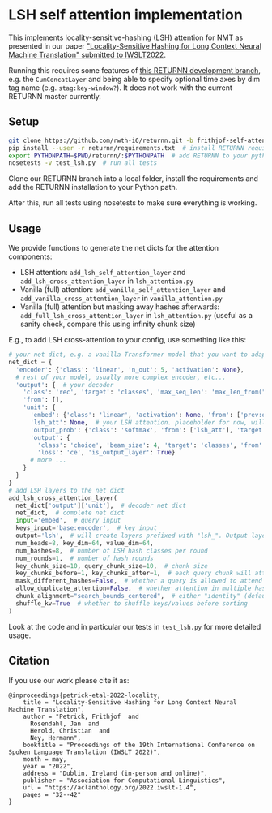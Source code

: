 # LSH self attention implementation

This implements locality-sensitive-hashing (LSH) attention for NMT
as presented in our paper ["Locality-Sensitive Hashing for Long Context Neural Machine Translation" submitted to IWSLT2022](https://aclanthology.org/2022.iwslt-1.4/).

Running this requires some features of [this RETURNN development branch](https://github.com/rwth-i6/returnn/tree/frithjof-self-attention),
e.g. the `CumConcatLayer` and being able to specify optional time axes by dim tag name (e.g. `stag:key-window?`).
It does not work with the current RETURNN master currently.

## Setup

```bash
git clone https://github.com/rwth-i6/returnn.git -b frithjof-self-attention
pip install --user -r returnn/requirements.txt  # install RETURNN requirements
export PYTHONPATH=$PWD/returnn/:$PYTHONPATH  # add RETURNN to your pythonpath
nosetests -v test_lsh.py  # run all tests
```

Clone our RETURNN branch into a local folder,
install the requirements and add the RETURNN installation to your Python path.

After this, run all tests using nosetests to make sure everything is working.

## Usage

We provide functions to generate the net dicts for the attention components:

 - LSH attention: `add_lsh_self_attention_layer` and `add_lsh_cross_attention_layer` in `lsh_attention.py`
 - Vanilla (full) attention: `add_vanilla_self_attention_layer` and `add_vanilla_cross_attention_layer` in `vanilla_attention.py`
 - Vanilla (full) attention but masking away hashes afterwards: `add_full_lsh_cross_attention_layer` in `lsh_attention.py` (useful as a sanity check, compare this using infinity chunk size)

E.g., to add LSH cross-attention to your config, use something like this:

```python
# your net dict, e.g. a vanilla Transformer model that you want to adapt.
net_dict = {
  'encoder': {'class': 'linear', 'n_out': 5, 'activation': None},
  # rest of your model, usually more complex encoder, etc...
  'output': {  # your decoder
    'class': 'rec', 'target': 'classes', 'max_seq_len': 'max_len_from("base:encoder") * 3',
    'from': [],
    'unit': {
      'embed': {'class': 'linear', 'activation': None, 'from': ['prev:output'], "n_out": 7},
      'lsh_att': None,  # your LSH attention. placeholder for now, will be added right after this.
      'output_prob': {'class': 'softmax', 'from': ['lsh_att'], 'target': 'classes'},
      'output': {
        'class': 'choice', 'beam_size': 4, 'target': 'classes', 'from': ['output_prob'], 'initial_output': 'zeros',
        'loss': 'ce', 'is_output_layer': True}
      # more ...
    }
  }
}
# add LSH layers to the net dict
add_lsh_cross_attention_layer(
  net_dict['output']['unit'],  # decoder net dict
  net_dict,  # complete net dict
  input='embed',  # query input
  keys_input='base:encoder',  # key input
  output='lsh',  # will create layers prefixed with "lsh_". Output layer is "lsh_att".
  num_heads=8, key_dim=64, value_dim=64,
  num_hashes=8,  # number of LSH hash classes per round
  num_rounds=1,  # number of hash rounds
  key_chunk_size=10, query_chunk_size=10,  # chunk size
  key_chunks_before=1, key_chunks_after=1,  # each query chunk will attend 
  mask_different_hashes=False,  # whether a query is allowed to attend to a key with a different hash within the its chunk
  allow_duplicate_attention=False,  # whether attention in multiple hash rounds should count twice or not
  chunk_alignment="search_bounds_centered",  # either "identity" (default for self-attention) or "search_bounds_centered" (default for cross attention)
  shuffle_kv=True  # whether to shuffle keys/values before sorting
)
```

Look at the code and in particular our tests in `test_lsh.py` for more detailed usage.


## Citation

If you use our work please cite it as:

```
@inproceedings{petrick-etal-2022-locality,
    title = "Locality-Sensitive Hashing for Long Context Neural Machine Translation",
    author = "Petrick, Frithjof  and
      Rosendahl, Jan  and
      Herold, Christian  and
      Ney, Hermann",
    booktitle = "Proceedings of the 19th International Conference on Spoken Language Translation (IWSLT 2022)",
    month = may,
    year = "2022",
    address = "Dublin, Ireland (in-person and online)",
    publisher = "Association for Computational Linguistics",
    url = "https://aclanthology.org/2022.iwslt-1.4",
    pages = "32--42"
}
```